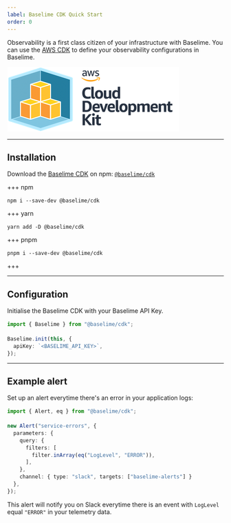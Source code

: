 ```yaml
---
label: Baselime CDK Quick Start
order: 0
---
```


Observability is a first class citizen of your infrastructure with Baselime. You
can use the [AWS CDK](https://aws.amazon.com/cdk/) to define your observability
configurations in Baselime.

![](../../assets/images/logos/cdk.png)

---

## Installation

Download the [Baselime CDK](https://github.com/baselime/cdk) on npm:
[`@baselime/cdk`](https://www.npmjs.com/package/@baselime/cdk)

+++ npm

```
npm i --save-dev @baselime/cdk
```

+++ yarn

```
yarn add -D @baselime/cdk
```

+++ pnpm

```
pnpm i --save-dev @baselime/cdk
```

+++

---

## Configuration

Initialise the Baselime CDK with your Baselime API Key.

```typescript # :icon-code: index.ts
import { Baselime } from "@baselime/cdk";

Baselime.init(this, {
  apiKey: `<BASELIME_API_KEY>`,
});
```

---

## Example alert

Set up an alert everytime there's an error in your application logs:

```typescript # :icon-code: index.ts
import { Alert, eq } from "@baselime/cdk";

new Alert("service-errors", {
  parameters: {
    query: {
      filters: [
        filter.inArray(eq("LogLevel", "ERROR")),
      ],
    },
    channel: { type: "slack", targets: ["baselime-alerts"] }
  },
});
```

This alert will notify you on Slack everytime there is an event with `LogLevel` equal `"ERROR"` in your telemetry data.
